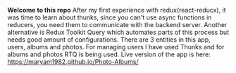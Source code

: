 **Welcome to this repo**
After my first experience with redux(react-reducx), it was time
to learn about thunks, since you can't use async functions in reducers,
you need them to communicate with the backend server.
Another alternative is Redux Toolkit Query which automates parts of
this process but needs good amount of configurations.
There are 3 entities in this app, users, albums and photos.
For managing users I have used Thunks and for albums and photos RTQ
is being used.
Live version of the app is here: https://maryam1982.github.io/Photo-Albums/
